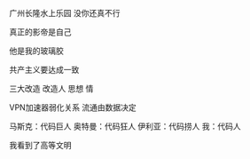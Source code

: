 广州长隆水上乐园 没你还真不行

真正的影帝是自己

他是我的玻璃胶

共产主义要达成一致

三大改造 改造人 思想 情

VPN加速器弱化关系 流通由数据决定

马斯克：代码巨人 奥特曼：代码狂人 伊利亚：代码捞人 我：代码人

我看到了高等文明